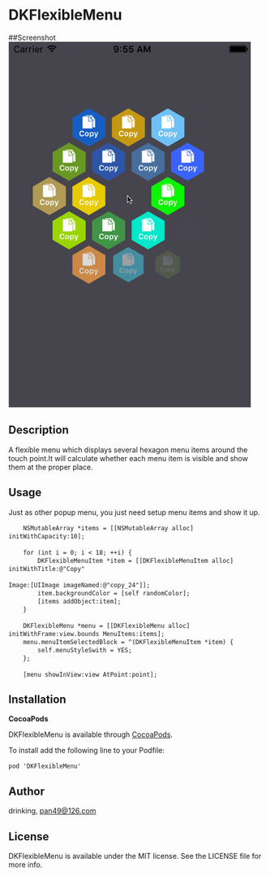 # DKFlexibleMenu


##Screenshot
![screenshot1](https://raw.githubusercontent.com/drinking/DKFlexibleMenu/master/screenshot/preview.gif)

## Description
A flexible menu which displays several hexagon menu items around the touch point.It will calculate whether each menu item is visible and show them at the proper place.
## Usage

Just as other popup menu, you just need setup menu items and show it up.

````ObjC
    NSMutableArray *items = [[NSMutableArray alloc] initWithCapacity:10];

    for (int i = 0; i < 18; ++i) {
        DKFlexibleMenuItem *item = [[DKFlexibleMenuItem alloc] initWithTitle:@"Copy"
                                                                       Image:[UIImage imageNamed:@"copy_24"]];
        item.backgroundColor = [self randomColor];
        [items addObject:item];
    }

    DKFlexibleMenu *menu = [[DKFlexibleMenu alloc] initWithFrame:view.bounds MenuItems:items];
    menu.menuItemSelectedBlock = ^(DKFlexibleMenuItem *item) {
        self.menuStyleSwith = YES;
    };

    [menu showInView:view AtPoint:point];

````


## Installation

**CocoaPods**

DKFlexibleMenu is available through [CocoaPods](http://cocoapods.org).

To install add the following line to your Podfile:

    pod 'DKFlexibleMenu'


## Author

drinking, pan49@126.com

## License

DKFlexibleMenu is available under the MIT license. See the LICENSE file for more info.
